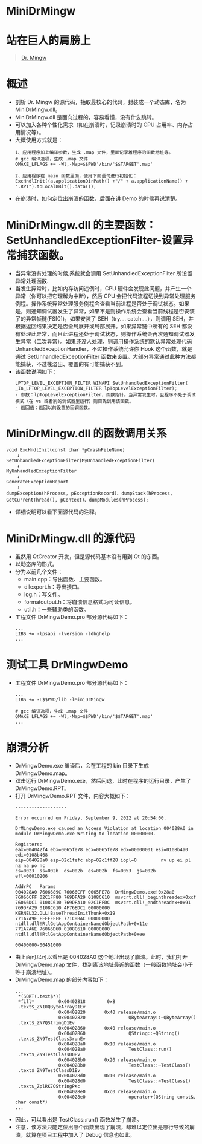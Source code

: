 # MiniDrMingw


# 站在巨人的肩膀上

> [Dr. Mingw](https://github.com/jrfonseca/drmingw)


# 概述
- 剖析 Dr. Mingw 的源代码，抽取最核心的代码，封装成一个动态库，名为 MiniDrMingw.dll。
- MiniDrMingw.dll 是面向过程的，容易看懂，没有什么跳转。
- 可以加入各种个性化需求（如在崩溃时，记录崩溃时的 CPU 占用率、内存占用情况等）。
- 大概使用方式就是：
    ```
    1、应用程序加上编译参数，生成 .map 文件，里面记录着程序的函数地址等。
    # gcc 编译选项，生成 .map 文件
    QMAKE_LFLAGS += -Wl,-Map=$$PWD'/bin/'$$TARGET'.map'
    
    2、应用程序在 main 函数里面，使用下面语句进行初始化：
    ExcHndlInit((a.applicationDirPath() +"/" + a.applicationName() + ".RPT").toLocal8Bit().data());
    ```
- 在崩溃时，如何定位出崩溃的函数，后面在讲 Demo 的时候再说清楚。


# MiniDrMingw.dll 的主要函数：SetUnhandledExceptionFilter-设置异常捕获函数。
- 当异常没有处理的时候,系统就会调用 SetUnhandledExceptionFilter 所设置异常处理函数.
- 当发生异常时，比如内存访问违例时，CPU 硬件会发现此问题，并产生一个异常（你可以把它理解为中断），然后 CPU 会把代码流程切换到异常处理服务例程。操作系统异常处理服务例程会查看当前进程是否处于调试状态。如果是，则通知调试器发生了异常，如果不是则操作系统会查看当前线程是否安装了的异常帧链(FS[0])，如果安装了 SEH（try.... catch....），则调用 SEH，并根据返回结果决定是否全局展开或局部展开。如果异常链中所有的 SEH 都没有处理此异常，而且此进程还处于调试状态，则操作系统会再次通知调试器发生异常（二次异常）。如果还没人处理，则调用操作系统的默认异常处理代码 UnhandledExceptionHandler，不过操作系统允许你 Hook 这个函数，就是通过 SetUnhandledExceptionFilter 函数来设置。大部分异常通过此种方法都能捕获，不过栈溢出、覆盖的有可能捕获不到。
- 该函数说明如下：
	```
	LPTOP_LEVEL_EXCEPTION_FILTER WINAPI SetUnhandledExceptionFilter( _In_LPTOP_LEVEL_EXCEPTION_FILTER lpTopLevelExceptionFilter);
	- 参数：lpTopLevelExceptionFilter，函数指针。当异常发生时，且程序不处于调试模式（在 vs 或者别的调试器里运行）则首先调用该函数。
	- 返回值：返回以前设置的回调函数。
	``` 


# MiniDrMingw.dll 的函数调用关系
```
void ExcHndlInit(const char *pCrashFileName)
	↓
SetUnhandledExceptionFilter(MyUnhandledExceptionFilter)
	↓
MyUnhandledExceptionFilter
	↓
GenerateExceptionReport
	↓
dumpException(hProcess, pExceptionRecord)、dumpStack(hProcess, GetCurrentThread(), pContext)、dumpModules(hProcess);
```
- 详细说明可以看下面源代码的注释。


# MiniDrMingw.dll 的源代码
- 虽然用 QtCreator 开发，但是源代码基本没有用到 Qt 的东西。
- 以动态库的形式。
- 分为以前几个文件：
	- main.cpp：导出函数、主要函数。
	- dllexport.h：导出接口。
	- log.h：写文件。
	- formatoutput.h：将崩溃信息格式为可读信息。
	- util.h：一些辅助类的函数。
- 工程文件 DrMingwDemo.pro 部分源代码如下：
    ```
	...
    LIBS += -lpsapi -lversion -ldbghelp
	...
	```

# 测试工具 DrMingwDemo
- 工程文件 DrMingwDemo.pro 部分源代码如下：
    ```
	...
    LIBS += -L$$PWD/lib -lMiniDrMingw

    # gcc 编译选项，生成 .map 文件
    QMAKE_LFLAGS += -Wl,-Map=$$PWD'/bin/'$$TARGET'.map'
	...
    ```

# 崩溃分析
- DrMingwDemo.exe 编译后，会在工程的 bin 目录下生成 DrMingwDemo.map。
- 双击运行 DrMingwDemo.exe，然后闪退，此时在程序的运行目录，产生了 DrMingwDemo.RPT。
- 打开 DrMingwDemo.RPT 文件，内容大概如下：
    ```
    -------------------

    Error occurred on Friday, September 9, 2022 at 20:54:00.
    
    DrMingwDemo.exe caused an Access Violation at location 004028A0 in module DrMingwDemo.exe Writing to location 00000000.
    
    Registers:
    eax=004042f4 ebx=0065fe78 ecx=0065fe78 edx=00000001 esi=0108b4a0 edi=0108b468
    eip=004028a0 esp=02c1fefc ebp=02c1ff28 iopl=0         nv up ei pl nz na po nc
    cs=0023  ss=002b  ds=002b  es=002b  fs=0053  gs=002b             efl=00010206
    
    AddrPC   Params
    004028A0 7606689C 76066CFF 0065FE78  DrMingwDemo.exe!0x28a0
    76066CFF 02C1FF80 769DFA29 0108C610  msvcrt.dll!_beginthreadex+0xcf
    76066DC1 0108C610 769DFA10 02C1FFDC  msvcrt.dll!_endthreadex+0x91
    769DFA29 0108C610 4F76EDC1 00000000  KERNEL32.DLL!BaseThreadInitThunk+0x19
    771A7A9E FFFFFFFF 771C8BAC 00000000  ntdll.dll!RtlGetAppContainerNamedObjectPath+0x11e
    771A7A6E 76066D60 0108C610 00000000  ntdll.dll!RtlGetAppContainerNamedObjectPath+0xee
    
    00400000-00451000 
    ```
- 由上面可以可以看出是 004028A0 这个地址出现了崩溃。此时，我们打开 DrMingwDemo.map 文件，找到离该地址最近的函数（一般函数地址会小于等于崩溃地址）。
- DrMingwDemo.map 的部分内容如下：
    ```
    ...
     *(SORT(.text$*))
     *fill*         0x00402818        0x8 
     .text$_ZN10QByteArrayD1Ev
                    0x00402820       0x40 release/main.o
                    0x00402820                QByteArray::~QByteArray()
     .text$_ZN7QStringD1Ev
                    0x00402860       0x40 release/main.o
                    0x00402860                QString::~QString()
     .text$_ZN9TestClass3runEv
                    0x004028a0       0x10 release/main.o
                    0x004028a0                TestClass::run()
     .text$_ZN9TestClassD0Ev
                    0x004028b0       0x20 release/main.o
                    0x004028b0                TestClass::~TestClass()
     .text$_ZN9TestClassD1Ev
                    0x004028d0       0x10 release/main.o
                    0x004028d0                TestClass::~TestClass()
     .text$_ZplRK7QStringPKc
                    0x004028e0       0xc0 release/main.o
                    0x004028e0                operator+(QString const&, char const*)
    ...
    ```
- 因此，可以看出是 TestClass::run() 函数发生了崩溃。
- 注意，该方法只能定位出哪个函数出现了崩溃，却难以定位出是哪行导致的崩溃，就算在项目工程中加入了 Debug 信息也如此。
